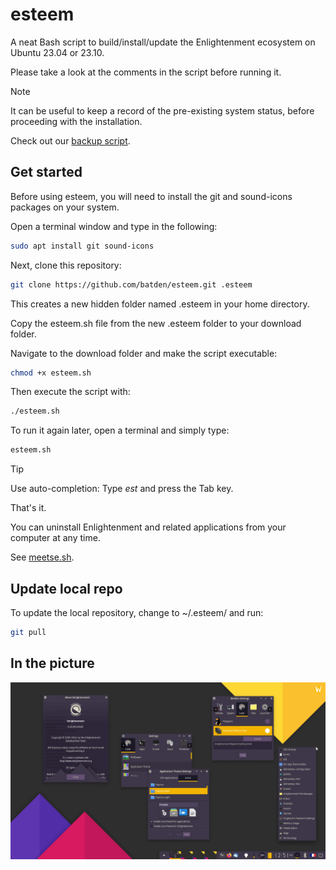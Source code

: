 # esteem

A neat Bash script to build/install/update the Enlightenment ecosystem on Ubuntu 23.04 or 23.10.

Please take a look at the comments in the script before running it.

> [!NOTE]
> It can be useful to keep a record of the pre-existing system status, before proceeding with the installation.
>
> Check out our [backup script](https://gist.github.com/batden/993b5ee997b3df2c3b075907a1dff116).

## Get started

Before using esteem, you will need to install the git and sound-icons packages on your system.

Open a terminal window and type in the following:

```bash
sudo apt install git sound-icons
```

Next, clone this repository:

```bash
git clone https://github.com/batden/esteem.git .esteem
```

This creates a new hidden folder named .esteem in your home directory.

Copy the esteem.sh file from the new .esteem folder to your download folder.

Navigate to the download folder and make the script executable:

```bash
chmod +x esteem.sh
```

Then execute the script with:

```bash
./esteem.sh
```

To run it again later, open a terminal and simply type:

```bash
esteem.sh
```

> [!TIP]
> Use auto-completion: Type _est_ and press the Tab key.

That's it.

You can uninstall Enlightenment and related applications from your computer at any time.

See [meetse.sh](https://github.com/batden/meetse).

## Update local repo

To update the local repository, change to ~/.esteem/ and run:

```bash
git pull
```

## In the picture

![GitHub Image](/images/enlightened_desktop_wl.jpg)
